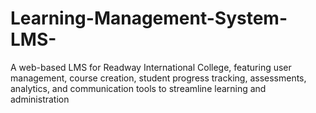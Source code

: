 # Learning-Management-System-LMS-
A web-based LMS for Readway International College, featuring user management, course creation, student progress tracking, assessments, analytics, and communication tools to streamline learning and administration
